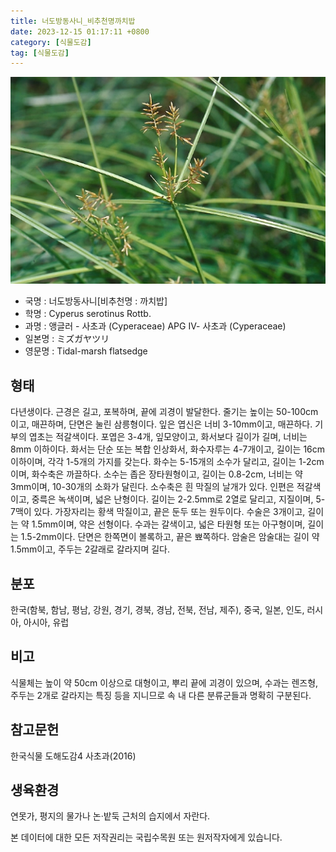 ```yaml
---
title: 너도방동사니_비추천명까치밥
date: 2023-12-15 01:17:11 +0800
category: [식물도감]
tag: [식물도감]
---
```




![너도방동사니[비추천명 : 까치밥]](/assets/img/fileUpload/plants/basic/Cyperaceae/Cyperus/5608/5608_1_th2.jpg)
- 국명 : 너도방동사니[비추천명 : 까치밥]
- 학명 : Cyperus serotinus Rottb.
- 과명 : 앵글러 - 사초과 (Cyperaceae) APG Ⅳ- 사초과 (Cyperaceae)
- 일본명 : ミズガヤツリ
- 영문명 : Tidal-marsh flatsedge


## 형태
다년생이다. 근경은 길고, 포복하며, 끝에 괴경이 발달한다. 줄기는 높이는 50-100cm이고, 매끈하며, 단면은 눌린 삼릉형이다. 잎은 엽신은 너비 3-10mm이고, 매끈하다. 기부의 엽초는 적갈색이다. 포엽은 3-4개, 잎모양이고, 화서보다 길이가 길며, 너비는 8mm 이하이다. 화서는 단순 또는 복합 인상화서, 화수자루는 4-7개이고, 길이는 16cm 이하이며, 각각 1-5개의 가지를 갖는다. 화수는 5-15개의 소수가 달리고, 길이는 1-2cm이며, 화수축은 까끌하다. 소수는 좁은 장타원형이고, 길이는 0.8-2cm, 너비는 약 3mm이며, 10-30개의 소화가 달린다. 소수축은 흰 막질의 날개가 있다. 인편은 적갈색이고, 중륵은 녹색이며, 넓은 난형이다. 길이는 2-2.5mm로 2열로 달리고, 지질이며, 5-7맥이 있다. 가장자리는 황색 막질이고, 끝은 둔두 또는 원두이다. 수술은 3개이고, 길이는 약 1.5mm이며, 약은 선형이다. 수과는 갈색이고, 넓은 타원형 또는 아구형이며, 길이는 1.5-2mm이다. 단면은 한쪽면이 볼록하고, 끝은 뾰쪽하다. 암술은 암술대는 길이 약 1.5mm이고, 주두는 2갈래로 갈라지며 길다.
## 분포
한국(함북, 함남, 평남, 강원, 경기, 경북, 경남, 전북, 전남, 제주), 중국, 일본, 인도, 러시아, 아시아, 유럽
## 비고
식물체는 높이 약 50cm 이상으로 대형이고, 뿌리 끝에 괴경이 있으며, 수과는 렌즈형, 주두는 2개로 갈라지는 특징 등을 지니므로 속 내 다른 분류군들과 명확히 구분된다.
## 참고문헌
한국식물 도해도감4 사초과(2016)
## 생육환경
연못가, 평지의 물가나 논·밭둑 근처의 습지에서 자란다.






본 데이터에 대한 모든 저작권리는 국립수목원 또는 원저작자에게 있습니다.
